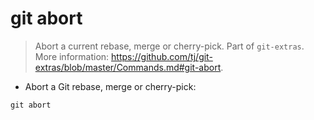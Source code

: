 # git abort

> Abort a current rebase, merge or cherry-pick.
> Part of `git-extras`.
> More information: <https://github.com/tj/git-extras/blob/master/Commands.md#git-abort>.

- Abort a Git rebase, merge or cherry-pick:

`git abort`
